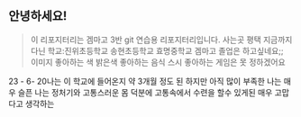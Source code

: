 ## 안녕하세요!
> 이 리포지터리는 겜마고 3반 git 연습용 리포지터리입니다.
사는곳 평택
지금까지 다닌 학교:진위초등학교
송현초등학교
효명중학교
겜마고 졸업은 하고싶네요;;
이미지
좋아하는 색 밝은색
좋아하는 음식 스시
좋아하는 게임은 못 정하겠어요

23 - 6- 20나는 이 학교에 들어온지 약 3개월 정도 된  하지만 아직 많이 부족한 나는 매우 슬픈 나는 정처기와 고통스러운 몸 덕분에 고통속에서 수련을 할수 있게된 매우 고맙다고 생각하는

